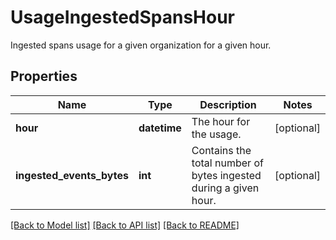 # UsageIngestedSpansHour

Ingested spans usage for a given organization for a given hour.

## Properties

| Name                      | Type         | Description                                                      | Notes      |
| ------------------------- | ------------ | ---------------------------------------------------------------- | ---------- |
| **hour**                  | **datetime** | The hour for the usage.                                          | [optional] |
| **ingested_events_bytes** | **int**      | Contains the total number of bytes ingested during a given hour. | [optional] |

[[Back to Model list]](README.md#documentation-for-models) [[Back to API list]](README.md#documentation-for-api-endpoints) [[Back to README]](README.md)
